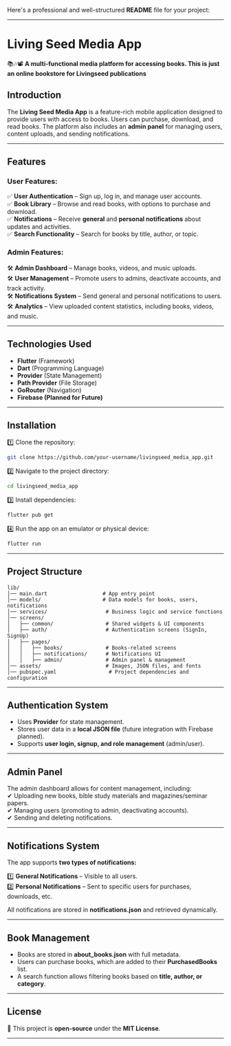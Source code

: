 Here's a professional and well-structured **README** file for your project:  

---

# **Living Seed Media App**  

📚🎶📽 **A multi-functional media platform for accessing books. This is just an online bookstore for Livingseed publications**  


## **Introduction**  
The **Living Seed Media App** is a feature-rich mobile application designed to provide users with access to books. Users can purchase, download, and read books. The platform also includes an **admin panel** for managing users, content uploads, and sending notifications.  

---

## **Features**  

### **User Features:**  
✅ **User Authentication** – Sign up, log in, and manage user accounts.  
✅ **Book Library** – Browse and read books, with options to purchase and download.  
✅ **Notifications** – Receive **general** and **personal notifications** about updates and activities.  
✅ **Search Functionality** – Search for books by title, author, or topic.  

### **Admin Features:**  
🛠 **Admin Dashboard** – Manage books, videos, and music uploads.  
🛠 **User Management** – Promote users to admins, deactivate accounts, and track activity.  
🛠 **Notifications System** – Send general and personal notifications to users.  
🛠 **Analytics** – View uploaded content statistics, including books, videos, and music.  

---

## **Technologies Used**  

- **Flutter** (Framework)  
- **Dart** (Programming Language)  
- **Provider** (State Management)  
- **Path Provider** (File Storage)  
- **GoRouter** (Navigation)  
- **Firebase (Planned for Future)**  

---

## **Installation**  

1️⃣ Clone the repository:  
```bash
git clone https://github.com/your-username/livingseed_media_app.git
```  

2️⃣ Navigate to the project directory:  
```bash
cd livingseed_media_app
```  

3️⃣ Install dependencies:  
```bash
flutter pub get
```  

4️⃣ Run the app on an emulator or physical device:  
```bash
flutter run
```  

---

## **Project Structure**  
```
lib/
│── main.dart                  # App entry point
│── models/                    # Data models for books, users, notifications
│── services/                   # Business logic and service functions
│── screens/
│   ├── common/                 # Shared widgets & UI components
│   ├── auth/                   # Authentication screens (SignIn, SignUp)
│   ├── pages/
│   │   ├── books/              # Books-related screens
│   │   ├── notifications/      # Notifications UI
│   │   ├── admin/              # Admin panel & management
│── assets/                     # Images, JSON files, and fonts
│── pubspec.yaml                 # Project dependencies and configuration
```  

---

## **Authentication System**  
- Uses **Provider** for state management.  
- Stores user data in a **local JSON file** (future integration with Firebase planned).  
- Supports **user login, signup, and role management** (admin/user).  

---

## **Admin Panel**  
The admin dashboard allows for content management, including:  
✔ Uploading new books, bible study materials and magazines/seminar papers.  
✔ Managing users (promoting to admin, deactivating accounts).  
✔ Sending and deleting notifications.  

---

## **Notifications System**  
The app supports **two types of notifications:**  

1️⃣ **General Notifications** – Visible to all users.  
2️⃣ **Personal Notifications** – Sent to specific users for purchases, downloads, etc.  

All notifications are stored in **notifications.json** and retrieved dynamically.  

---

## **Book Management**  
- Books are stored in **about_books.json** with full metadata.  
- Users can purchase books, which are added to their **PurchasedBooks** list.  
- A search function allows filtering books based on **title, author, or category**.  

---

## **License**  
📜 This project is **open-source** under the **MIT License**.  

---

